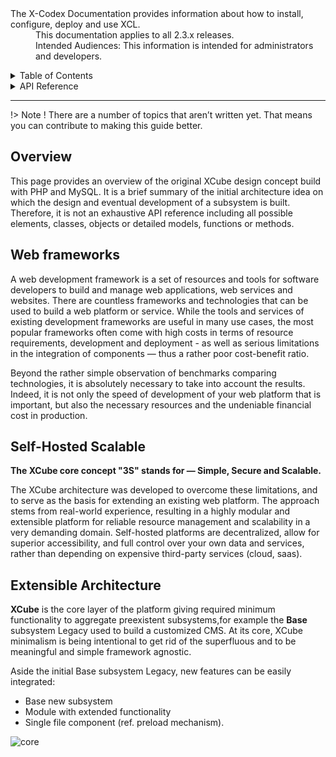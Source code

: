 <dl>
  <dt>The X-Codex Documentation provides information about how to install, configure, deploy and use XCL.</dt>
  <dd><span class="iconify" data-icon="mdi:cube-scan" data-width="18px" data-height="18px"></span> This documentation applies to all 2.3.x releases.</dd>
  <dd><span class="iconify" data-icon="mdi:account-multiple" data-width="18px" data-height="18px"></span> Intended Audiences: This information is intended for administrators and developers.</dd>
</dl>

<details>
<summary style="cursor: pointer;">Table of Contents</summary>

- [Overview](#overview) — Web Application Platform and Content Management System.
- [XCube core](/en/development/xcube-core.md#xcube-core-concept) — Xcube Core concept and subsystems.
- [XCube Architecture](/en/development/xcube-core.md#xcube-development) — Simple, Secure and Scalable.
- [XCube Subsystem](/en/development/xcube-core.md#xcube-subsystem) — Base subsystem.
- [Exchangeable](/en/development/xcube-core.md#exchangeable) — inheritance, OOP polymorphism and type-safe code.
- [XCube Namespace](/en/development/xcube-core.md#xcube-namespace) — concept implemented when PHP did not provide any.
- [Delegate Manager](/en/development/xcube-core.md#delegate-manager) — delegate managers and controllers.
- [Preload](/en/development/xcube-core.md#delegate-manager) — preload mechanism, single file component.
- [Type Safe](/en/development/xcube-core.md#type-safe)
- [Action Form](/en/development/xcube-core.md#action-form)
- [Virtual Service](/en/development/xcube-core.md#virtual-service)
- [Render Engine](/en/development/xcube-core.md#render-engine)
- [Multi-render](/en/development/xcube-core.md#multi-render)
- [Framework Agnostic](/en/development/xcube-core.md#multi-render)
- [Trust Path](/en/development/xcube-core.md#trust-path)
- [D3 Duplicable Modules](/en/development/xcube-core.md#duplicable-modules)
- [XCube Tools](/en/development/xcube-core.md#xcube-tools)

</details>

<details>
<summary style="cursor: pointer;">API Reference</summary>

- Cube Core 
- Subsystems
- Design Patterns
- Delegate manager  
- Preload mechanism : Single file extension 
- Abstract, interface, inheritance, polymorphism
- Virtual Service
- Tools : Code generator

</details>


-----

!> Note ! There are a number of topics that aren’t written yet. That means you can contribute to making this guide better.

## Overview

This page provides an overview of the original XCube design concept build with PHP and MySQL.
It is a brief summary of the initial architecture idea on which the design and eventual development 
of a subsystem is built.
Therefore, it is not an exhaustive API reference including all possible elements, classes, objects 
or detailed models, functions or methods.


## Web frameworks

<p>A web development framework is a set of resources and tools for software developers to build and manage 
web applications, web services and websites. 
There are countless frameworks and technologies that can be used to build a web platform or service.
While the tools and services of existing development frameworks are useful in many use cases, 
the most popular frameworks often come with high costs in terms of resource requirements, development 
and deployment - as well as serious limitations in the integration of components — thus a rather 
poor cost-benefit ratio.</p>

<p>Beyond the rather simple observation of benchmarks comparing technologies, 
it is absolutely necessary to take into account the results. 
Indeed, it is not only the speed of development of your web platform that is important, 
but also the necessary resources and the undeniable financial cost in production.</p>

## Self-Hosted Scalable

**The XCube core concept "3S" stands for — Simple, Secure and Scalable.**

<p>The XCube architecture was developed to overcome these limitations, and to serve as the basis for 
extending an existing web platform. 
The approach stems from real-world experience, resulting in a highly modular and extensible platform 
for reliable resource management and scalability in a very demanding domain. 
Self-hosted platforms are decentralized, allow for superior accessibility,
and full control over your own data and services, rather than depending on expensive third-party services (cloud, saas).</p>

## Extensible Architecture

<div layout="row sm-column my-6">
<div self="size-2of3">
<p>
<strong>XCube</strong> is the core layer of the platform giving required minimum functionality to aggregate 
preexistent subsystems,for example the <b>Base</b> subsystem Legacy used to build a customized CMS. 
At its core, XCube minimalism is being intentional to get rid of the superfluous and to be meaningful and simple framework agnostic.
</p>
<p>Aside the initial Base subsystem Legacy, new features can be easily integrated:</p>
<ul>
<li>Base new subsystem</li>
<li>Module with extended functionality</li> 
<li>Single file component (ref. preload mechanism).</li>
</ul>
</div>
<div><img src="https://xoopscube.github.io/documentation/_media/cube-core.png" alt="core"></div>
</div>

   

